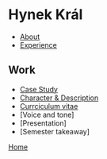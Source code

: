 # Hynek Král

- [About](02-intentional-aboutness/about.md)
- [Experience](03-curriculum-vitae/hynek-kral-cv.md)

## Work
- [Case Study](02-intentional-aboutness/case-study.md)
- [Character & Description](01-character-description/character-description.md)
- [Currciculum vitae](03-curriculum-vitae/hynek-kral-cv.pdf)
- [Voice and tone]
- [Presentation]
- [Semester takeaway]



[Home](https://github.com/hynekral)
